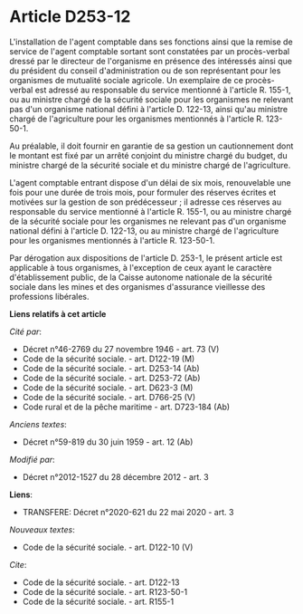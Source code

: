# Article D253-12

L'installation de l'agent comptable dans ses fonctions ainsi que la remise de service de l'agent comptable sortant sont
constatées par un procès-verbal dressé par le directeur de l'organisme en présence des intéressés ainsi que du président du
conseil d'administration ou de son représentant pour les organismes de mutualité sociale agricole. Un exemplaire de ce
procès-verbal est adressé au responsable du service mentionné à l'article R. 155-1, ou au ministre chargé de la sécurité
sociale pour les organismes ne relevant pas d'un organisme national défini à l'article D. 122-13, ainsi qu'au ministre chargé
de l'agriculture pour les organismes mentionnés à l'article R. 123-50-1. 

Au préalable, il doit fournir en garantie de sa gestion un cautionnement dont le montant est fixé par un arrêté conjoint du
ministre chargé du budget, du ministre chargé de la sécurité sociale et du ministre chargé de l'agriculture. 

L'agent comptable entrant dispose d'un délai de six mois, renouvelable une fois pour une durée de trois mois, pour formuler
des réserves écrites et motivées sur la gestion de son prédécesseur ; il adresse ces réserves au responsable du service
mentionné à l'article R. 155-1, ou au ministre chargé de la sécurité sociale pour les organismes ne relevant pas d'un
organisme national défini à l'article D. 122-13, ou au ministre chargé de l'agriculture pour les organismes mentionnés à
l'article R. 123-50-1. 

Par dérogation aux dispositions de l'article D. 253-1, le présent article est applicable à tous organismes, à l'exception de
ceux ayant le caractère d'établissement public, de la Caisse autonome nationale de la sécurité sociale dans les mines et des
organismes d'assurance vieillesse des professions libérales.

**Liens relatifs à cet article**

_Cité par_:

  - Décret n°46-2769 du 27 novembre 1946 - art. 73 (V)
  - Code de la sécurité sociale. - art. D122-19 (M)
  - Code de la sécurité sociale. - art. D253-14 (Ab)
  - Code de la sécurité sociale. - art. D253-72 (Ab)
  - Code de la sécurité sociale. - art. D623-3 (M)
  - Code de la sécurité sociale. - art. D766-25 (V)
  - Code rural et de la pêche maritime - art. D723-184 (Ab)

_Anciens textes_:

  - Décret n°59-819 du 30 juin 1959 - art. 12 (Ab)

_Modifié par_:

  - Décret n°2012-1527 du 28 décembre 2012 - art. 3

**Liens**:

  - TRANSFERE: Décret n°2020-621 du 22 mai 2020 - art. 3

_Nouveaux textes_:

  - Code de la sécurité sociale. - art. D122-10 (V)

_Cite_:

  - Code de la sécurité sociale. - art. D122-13
  - Code de la sécurité sociale. - art. R123-50-1
  - Code de la sécurité sociale. - art. R155-1
